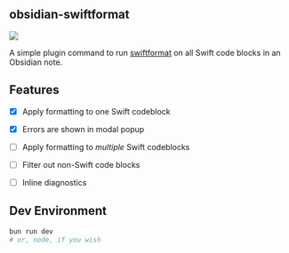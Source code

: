 
## obsidian-swiftformat


<img src="./github/demo.gif" />

A simple plugin command to run [swiftformat](https://github.com/nicklockwood/SwiftFormat) on all Swift code blocks in an Obsidian note.


## Features

- [x] Apply formatting to one Swift codeblock
- [x] Errors are shown in modal popup
- [ ] Apply formatting to _multiple_ Swift codeblocks
- [ ] Filter out non-Swift code blocks
- [ ] Inline diagnostics


## Dev Environment

```sh
bun run dev
# or, node, if you wish
```
